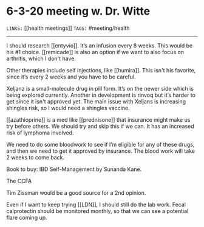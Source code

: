 # 6-3-20 meeting w. Dr. Witte
`LINKS:` [[health meetings]]
`TAGS:` #meeting/health

---
I should research [[entyvio]]. It’s an infusion every 8 weeks. This would be his #1 choice. [[remicade]] is also an option if we want to also focus on arthritis, which I don't have. 

Other therapies include self injections, like [[humira]]. This isn't his favorite, since it’s every 2 weeks and you have to be careful. 

Xeljanz is a small-molecule drug in pill form. It’s on the newer side which is being explored currently. Another in development is rinvoq but it’s harder to get since it isn't approved yet. The main issue with Xeljans is increasing shingles risk, so I would need a shingles vaccine. 

[[azathioprine]] is a med like [[prednisone]] that insurance might make us try before others. We should try and skip this if we can. It has an increased risk of lymphoma involved. 

We need to do some bloodwork to see if I’m eligible for any of these drugs, and then we need to get it approved by insurance. The blood work will take 2 weeks to come back. 

Book to buy: IBD Self-Management by Sunanda Kane.

The CCFA 

Tim Zissman would be a good source for a 2nd opinion. 

Even if I want to keep trying [[LDN]], I should still do the lab work. Fecal calprotectin should be monitored monthly, so that we can see a potential flare coming up.